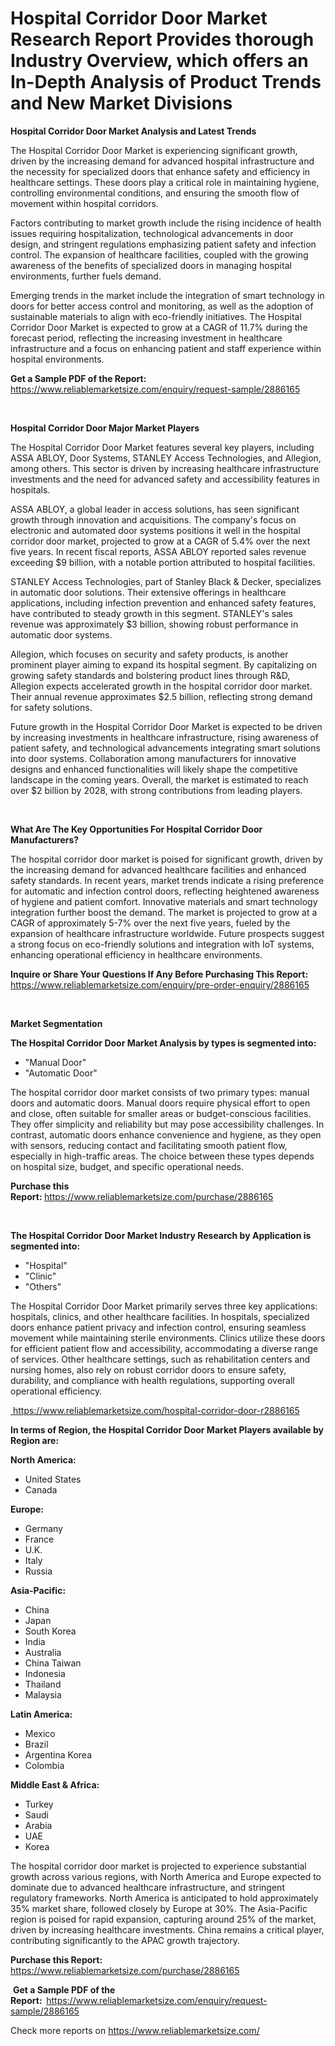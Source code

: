 <p><h1>Hospital Corridor Door Market Research Report Provides thorough Industry Overview, which offers an In-Depth Analysis of Product Trends and New Market Divisions</h1></p><p><strong>Hospital Corridor Door Market Analysis and Latest Trends</strong></p>
<p><p>The Hospital Corridor Door Market is experiencing significant growth, driven by the increasing demand for advanced hospital infrastructure and the necessity for specialized doors that enhance safety and efficiency in healthcare settings. These doors play a critical role in maintaining hygiene, controlling environmental conditions, and ensuring the smooth flow of movement within hospital corridors. </p><p>Factors contributing to market growth include the rising incidence of health issues requiring hospitalization, technological advancements in door design, and stringent regulations emphasizing patient safety and infection control. The expansion of healthcare facilities, coupled with the growing awareness of the benefits of specialized doors in managing hospital environments, further fuels demand. </p><p>Emerging trends in the market include the integration of smart technology in doors for better access control and monitoring, as well as the adoption of sustainable materials to align with eco-friendly initiatives. The Hospital Corridor Door Market is expected to grow at a CAGR of 11.7% during the forecast period, reflecting the increasing investment in healthcare infrastructure and a focus on enhancing patient and staff experience within hospital environments.</p></p>
<p><strong>Get a Sample PDF of the Report:&nbsp;</strong> <a href="https://www.reliablemarketsize.com/enquiry/request-sample/2886165?utm_campaign=2180&utm_medium=2&utm_source=Github&utm_content=ia&utm_term=13032025&utm_id=hospital-corridor-door">https://www.reliablemarketsize.com/enquiry/request-sample/2886165</a></p>
<p>&nbsp;</p>
<p><strong>Hospital Corridor Door Major Market Players</strong></p>
<p><p>The Hospital Corridor Door Market features several key players, including ASSA ABLOY, Door Systems, STANLEY Access Technologies, and Allegion, among others. This sector is driven by increasing healthcare infrastructure investments and the need for advanced safety and accessibility features in hospitals.</p><p>ASSA ABLOY, a global leader in access solutions, has seen significant growth through innovation and acquisitions. The company's focus on electronic and automated door systems positions it well in the hospital corridor door market, projected to grow at a CAGR of 5.4% over the next five years. In recent fiscal reports, ASSA ABLOY reported sales revenue exceeding $9 billion, with a notable portion attributed to hospital facilities.</p><p>STANLEY Access Technologies, part of Stanley Black & Decker, specializes in automatic door solutions. Their extensive offerings in healthcare applications, including infection prevention and enhanced safety features, have contributed to steady growth in this segment. STANLEY's sales revenue was approximately $3 billion, showing robust performance in automatic door systems.</p><p>Allegion, which focuses on security and safety products, is another prominent player aiming to expand its hospital segment. By capitalizing on growing safety standards and bolstering product lines through R&D, Allegion expects accelerated growth in the hospital corridor door market. Their annual revenue approximates $2.5 billion, reflecting strong demand for safety solutions.</p><p>Future growth in the Hospital Corridor Door Market is expected to be driven by increasing investments in healthcare infrastructure, rising awareness of patient safety, and technological advancements integrating smart solutions into door systems. Collaboration among manufacturers for innovative designs and enhanced functionalities will likely shape the competitive landscape in the coming years. Overall, the market is estimated to reach over $2 billion by 2028, with strong contributions from leading players.</p></p>
<p>&nbsp;</p>
<p><strong>What Are The Key Opportunities For Hospital Corridor Door Manufacturers?</strong></p>
<p><p>The hospital corridor door market is poised for significant growth, driven by the increasing demand for advanced healthcare facilities and enhanced safety standards. In recent years, market trends indicate a rising preference for automatic and infection control doors, reflecting heightened awareness of hygiene and patient comfort. Innovative materials and smart technology integration further boost the demand. The market is projected to grow at a CAGR of approximately 5-7% over the next five years, fueled by the expansion of healthcare infrastructure worldwide. Future prospects suggest a strong focus on eco-friendly solutions and integration with IoT systems, enhancing operational efficiency in healthcare environments.</p></p>
<p><strong>Inquire or Share Your Questions If Any Before Purchasing This Report:</strong> <a href="https://www.reliablemarketsize.com/enquiry/pre-order-enquiry/2886165?utm_campaign=2180&utm_medium=2&utm_source=Github&utm_content=ia&utm_term=13032025&utm_id=hospital-corridor-door">https://www.reliablemarketsize.com/enquiry/pre-order-enquiry/2886165</a></p>
<p>&nbsp;</p>
<p><strong>Market Segmentation</strong></p>
<p><strong>The Hospital Corridor Door Market Analysis by types is segmented into:</strong></p>
<p><ul><li>"Manual Door"</li><li>"Automatic Door"</li></ul></p>
<p><p>The hospital corridor door market consists of two primary types: manual doors and automatic doors. Manual doors require physical effort to open and close, often suitable for smaller areas or budget-conscious facilities. They offer simplicity and reliability but may pose accessibility challenges. In contrast, automatic doors enhance convenience and hygiene, as they open with sensors, reducing contact and facilitating smooth patient flow, especially in high-traffic areas. The choice between these types depends on hospital size, budget, and specific operational needs.</p></p>
<p><strong>Purchase this Report:&nbsp;</strong><a href="https://www.reliablemarketsize.com/purchase/2886165?utm_campaign=2180&utm_medium=2&utm_source=Github&utm_content=ia&utm_term=13032025&utm_id=hospital-corridor-door">https://www.reliablemarketsize.com/purchase/2886165</a></p>
<p>&nbsp;</p>
<p><strong>The Hospital Corridor Door Market Industry Research by Application is segmented into:</strong></p>
<p><ul><li>"Hospital"</li><li>"Clinic"</li><li>"Others"</li></ul></p>
<p><p>The Hospital Corridor Door Market primarily serves three key applications: hospitals, clinics, and other healthcare facilities. In hospitals, specialized doors enhance patient privacy and infection control, ensuring seamless movement while maintaining sterile environments. Clinics utilize these doors for efficient patient flow and accessibility, accommodating a diverse range of services. Other healthcare settings, such as rehabilitation centers and nursing homes, also rely on robust corridor doors to ensure safety, durability, and compliance with health regulations, supporting overall operational efficiency.</p></p>
<p><a href="https://www.reliablemarketsize.com/hospital-corridor-door-r2886165?utm_campaign=2180&utm_medium=2&utm_source=Github&utm_content=ia&utm_term=13032025&utm_id=hospital-corridor-door">&nbsp;https://www.reliablemarketsize.com/hospital-corridor-door-r2886165</a></p>
<p><strong>In terms of Region, the Hospital Corridor Door Market Players available by Region are:</strong></p>
<p>
    <p> <strong> North America: </strong>
        <ul>
            <li>United States</li>
            <li>Canada</li>
        </ul>
        </p> 
    <p> <strong> Europe: </strong>
        <ul>
            <li>Germany</li>
            <li>France</li>
            <li>U.K.</li>
            <li>Italy</li>
            <li>Russia</li>
        </ul>
        </p> 
    <p> <strong> Asia-Pacific: </strong>
        <ul>
            <li>China</li>
            <li>Japan</li>
            <li>South Korea</li>
            <li>India</li>
            <li>Australia</li>
            <li>China Taiwan</li>
            <li>Indonesia</li>
            <li>Thailand</li>
            <li>Malaysia</li>
        </ul>
        </p> 
    <p> <strong> Latin America: </strong>
        <ul>
            <li>Mexico</li>
            <li>Brazil</li>
            <li>Argentina Korea</li>
            <li>Colombia</li>
        </ul>
        </p> 
    <p> <strong> Middle East & Africa: </strong>
        <ul>
            <li>Turkey</li>
            <li>Saudi</li>
            <li>Arabia</li>
            <li>UAE</li>
            <li>Korea</li>
        </ul>
    </p>
    </p>
<p><p>The hospital corridor door market is projected to experience substantial growth across various regions, with North America and Europe expected to dominate due to advanced healthcare infrastructure, and stringent regulatory frameworks. North America is anticipated to hold approximately 35% market share, followed closely by Europe at 30%. The Asia-Pacific region is poised for rapid expansion, capturing around 25% of the market, driven by increasing healthcare investments. China remains a critical player, contributing significantly to the APAC growth trajectory.</p></p>
<p><strong>Purchase this Report: </strong><a href="https://www.reliablemarketsize.com/purchase/2886165?utm_campaign=2180&utm_medium=2&utm_source=Github&utm_content=ia&utm_term=13032025&utm_id=hospital-corridor-door">https://www.reliablemarketsize.com/purchase/2886165</a></p>
<p>&nbsp;<strong>Get a Sample PDF of the Report:&nbsp;&nbsp;</strong><a href="https://www.reliablemarketsize.com/enquiry/request-sample/2886165?utm_campaign=2180&utm_medium=2&utm_source=Github&utm_content=ia&utm_term=13032025&utm_id=hospital-corridor-door">https://www.reliablemarketsize.com/enquiry/request-sample/2886165</a></p>
<p><strong></strong></p>
<p>Check more reports on <a href="https://www.reliablemarketsize.com/?utm_campaign=2180&utm_medium=2&utm_source=Github&utm_content=ia&utm_term=13032025&utm_id=hospital-corridor-door">https://www.reliablemarketsize.com/</a></p>